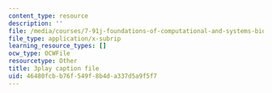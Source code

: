 ```yaml
---
content_type: resource
description: ''
file: /media/courses/7-91j-foundations-of-computational-and-systems-biology-spring-2014/46480fcbb76f549f8b4da337d5a9f5f7_6ROBp57G2ZI.vtt
file_type: application/x-subrip
learning_resource_types: []
ocw_type: OCWFile
resourcetype: Other
title: 3play caption file
uid: 46480fcb-b76f-549f-8b4d-a337d5a9f5f7
---
```

